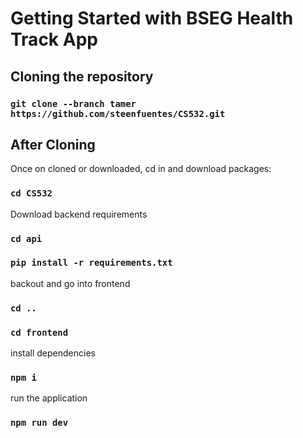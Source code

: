 # Getting Started with BSEG Health Track App

## Cloning the repository

### `git clone --branch tamer https://github.com/steenfuentes/CS532.git`

## After Cloning

Once on cloned or downloaded, cd in and download packages:

### `cd CS532`

Download backend requirements

### `cd api`

### `pip install -r requirements.txt`

backout and go into frontend

### `cd ..`

### `cd frontend`

install dependencies

### `npm i`

run the application

### `npm run dev`
